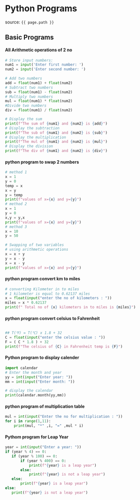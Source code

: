 # Python Programs
source: `{{ page.path }}`
## Basic Programs
#### All Arithmetic operations of 2 no
```python
# Store input numbers:  
num1 = input('Enter first number: ')  
num2 = input('Enter second number: ')  
  
# Add two numbers  
add = float(num1) + float(num2)  
# Subtract two numbers  
sub = float(num1) - float(num2)  
# Multiply two numbers  
mul = float(num1) * float(num2)  
#Divide two numbers  
div = float(num1) / float(num2)  

# Display the sum  
print(f"The sum of {num1} and {num2} is {add}") 
# Display the subtraction  
print(f"The sub of {num1} and {num2} is {sub}") 
# Display the multiplication  
print(f"The mul of {num1} and {num2} is {mul}") 
# Display the division  
print(f"The div of {num1} and {num2} is {div}")
```
#### python program to swap 2 numbers
```python
# method 1
x = 1  
y = 0  
temp = x
x = y
y = temp
print(f"values of x={x} and y={y}")
# method 2
x = 1  
y = 0  
x,y = y,x
print(f"values of x={x} and y={y}")
# method 3
x = 10
y = 50
  
# Swapping of two variables 
# using arithmetic operations 
x = x + y    
y = x - y   
x = x - y 
print(f"values of x={x} and y={y}")
```
#### python program convert km to miles

```python
# converting Kilometer in to miles 
# 1 kilometer is equal to 0.62137 miles
x = float(input("enter the no of kilometers : "))
miles = x * 0.62137
print(f" Total no of {x} kilometers in to miles is {miles}")
```

#### python program convert celsius to Fahrenheit

```python

## T(℉) = T(℃) x 1.8 + 32
C = float(input("enter the celsius value : "))
F = ( C * 1.8 ) + 32
print(f"The celsius of {C} in Fahrenheit temp is {F}")
```

#### Python program to display calender

```python
import calendar  
# Enter the month and year  
yy = int(input("Enter year: "))  
mm = int(input("Enter month: "))  
  
# display the calendar  
print(calendar.month(yy,mm))
```

#### python program of multiplication table

```python
mul = int(input("Enter the no for multiplication : "))
for i in range(1,11):
    print(mul, "*" ,i, "=" ,mul * i)
```    

#### Pythom program for Leap Year

```python
year = int(input("Enter a year: "))  
if (year % 4) == 0:  
   if (year % 100) == 0:  
       if (year % 400) == 0:  
           print(f"{year} is a leap year")  
       else:  
           print(f"{year} is not a leap year")  
   else:  
       print(f"{year} is a leap year")  
else:  
   print(f"{year} is not a leap year") 
```   